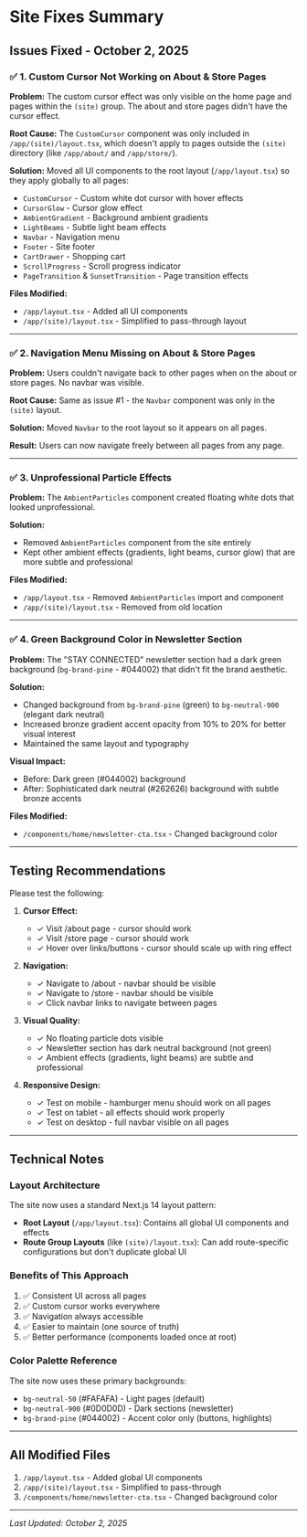 # Site Fixes Summary

## Issues Fixed - October 2, 2025

### ✅ 1. Custom Cursor Not Working on About & Store Pages

**Problem:** The custom cursor effect was only visible on the home page and pages within the `(site)` group. The about and store pages didn't have the cursor effect.

**Root Cause:** The `CustomCursor` component was only included in `/app/(site)/layout.tsx`, which doesn't apply to pages outside the `(site)` directory (like `/app/about/` and `/app/store/`).

**Solution:** Moved all UI components to the root layout (`/app/layout.tsx`) so they apply globally to all pages:
- `CustomCursor` - Custom white dot cursor with hover effects
- `CursorGlow` - Cursor glow effect
- `AmbientGradient` - Background ambient gradients
- `LightBeams` - Subtle light beam effects
- `Navbar` - Navigation menu
- `Footer` - Site footer
- `CartDrawer` - Shopping cart
- `ScrollProgress` - Scroll progress indicator
- `PageTransition` & `SunsetTransition` - Page transition effects

**Files Modified:**
- `/app/layout.tsx` - Added all UI components
- `/app/(site)/layout.tsx` - Simplified to pass-through layout

---

### ✅ 2. Navigation Menu Missing on About & Store Pages

**Problem:** Users couldn't navigate back to other pages when on the about or store pages. No navbar was visible.

**Root Cause:** Same as issue #1 - the `Navbar` component was only in the `(site)` layout.

**Solution:** Moved `Navbar` to the root layout so it appears on all pages.

**Result:** Users can now navigate freely between all pages from any page.

---

### ✅ 3. Unprofessional Particle Effects

**Problem:** The `AmbientParticles` component created floating white dots that looked unprofessional.

**Solution:** 
- Removed `AmbientParticles` component from the site entirely
- Kept other ambient effects (gradients, light beams, cursor glow) that are more subtle and professional

**Files Modified:**
- `/app/layout.tsx` - Removed `AmbientParticles` import and component
- `/app/(site)/layout.tsx` - Removed from old location

---

### ✅ 4. Green Background Color in Newsletter Section

**Problem:** The "STAY CONNECTED" newsletter section had a dark green background (`bg-brand-pine` - #044002) that didn't fit the brand aesthetic.

**Solution:** 
- Changed background from `bg-brand-pine` (green) to `bg-neutral-900` (elegant dark neutral)
- Increased bronze gradient accent opacity from 10% to 20% for better visual interest
- Maintained the same layout and typography

**Visual Impact:**
- Before: Dark green (#044002) background
- After: Sophisticated dark neutral (#262626) background with subtle bronze accents

**Files Modified:**
- `/components/home/newsletter-cta.tsx` - Changed background color

---

## Testing Recommendations

Please test the following:

1. **Cursor Effect:**
   - ✓ Visit /about page - cursor should work
   - ✓ Visit /store page - cursor should work
   - ✓ Hover over links/buttons - cursor should scale up with ring effect

2. **Navigation:**
   - ✓ Navigate to /about - navbar should be visible
   - ✓ Navigate to /store - navbar should be visible
   - ✓ Click navbar links to navigate between pages

3. **Visual Quality:**
   - ✓ No floating particle dots visible
   - ✓ Newsletter section has dark neutral background (not green)
   - ✓ Ambient effects (gradients, light beams) are subtle and professional

4. **Responsive Design:**
   - ✓ Test on mobile - hamburger menu should work on all pages
   - ✓ Test on tablet - all effects should work properly
   - ✓ Test on desktop - full navbar visible on all pages

---

## Technical Notes

### Layout Architecture
The site now uses a standard Next.js 14 layout pattern:
- **Root Layout** (`/app/layout.tsx`): Contains all global UI components and effects
- **Route Group Layouts** (like `(site)/layout.tsx`): Can add route-specific configurations but don't duplicate global UI

### Benefits of This Approach
1. ✅ Consistent UI across all pages
2. ✅ Custom cursor works everywhere
3. ✅ Navigation always accessible
4. ✅ Easier to maintain (one source of truth)
5. ✅ Better performance (components loaded once at root)

### Color Palette Reference
The site now uses these primary backgrounds:
- `bg-neutral-50` (#FAFAFA) - Light pages (default)
- `bg-neutral-900` (#0D0D0D) - Dark sections (newsletter)
- `bg-brand-pine` (#044002) - Accent color only (buttons, highlights)

---

## All Modified Files

1. `/app/layout.tsx` - Added global UI components
2. `/app/(site)/layout.tsx` - Simplified to pass-through
3. `/components/home/newsletter-cta.tsx` - Changed background color

---

*Last Updated: October 2, 2025*

